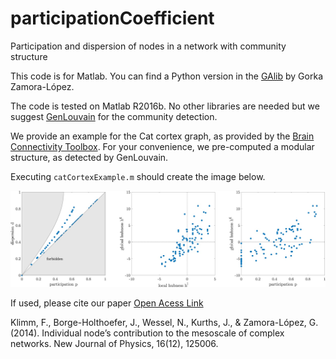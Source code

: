# participationCoefficient
Participation and dispersion of nodes in a network with community structure

This code is for Matlab. You can find a Python version in the [GAlib](https://github.com/gorkazl/pyGAlib) by Gorka Zamora-López.

The code is tested on Matlab R2016b. No other libraries are needed but we suggest [GenLouvain](https://github.com/GenLouvain/GenLouvain) for the community detection.

We provide an example for the Cat cortex graph, as provided by the [Brain Connectivity Toolbox](https://sites.google.com/site/bctnet/). For your convenience, we pre-computed a modular structure, as detected by GenLouvain.

Executing `catCortexExample.m` should create the image below.

![Participation Cat Cortex Example](./fig/exampleCatParticipation.jpg)

If used, please cite our paper [Open Acess Link](https://iopscience.iop.org/article/10.1088/1367-2630/16/12/125006)


Klimm, F., Borge-Holthoefer, J., Wessel, N., Kurths, J., & Zamora-López, G. (2014). Individual nodeʼs contribution to the mesoscale of complex networks. New Journal of Physics, 16(12), 125006.

